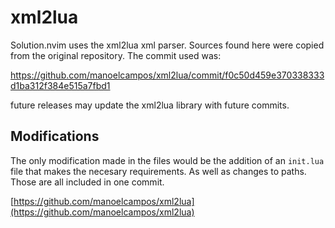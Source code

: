 # xml2lua 
Solution.nvim uses the xml2lua xml parser. Sources found here were copied from
the original repository. The commit used was:

https://github.com/manoelcampos/xml2lua/commit/f0c50d459e370338333d1ba312f384e515a7fbd1

future releases may update the xml2lua library with future commits.

## Modifications
The only modification made in the files would be the addition of an `init.lua`
file that makes the necesary requirements. As well as changes to paths. Those
are all included in one commit.

[https://github.com/manoelcampos/xml2lua](https://github.com/manoelcampos/xml2lua)

